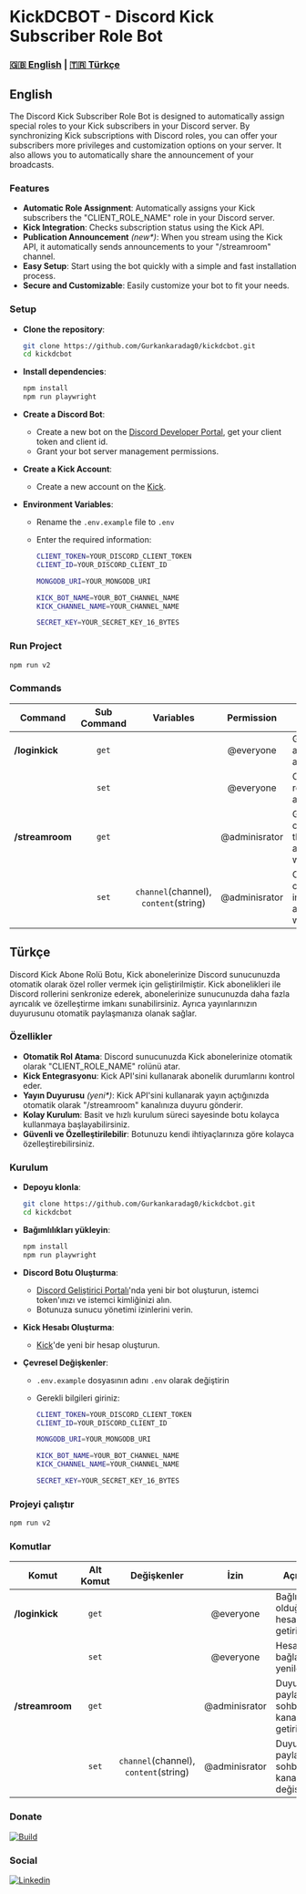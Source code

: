 # KickDCBOT - Discord Kick Subscriber Role Bot

### [:gb: English](#english) | [:tr: Türkçe](#türkçe)

## English

The Discord Kick Subscriber Role Bot is designed to automatically assign special roles to your Kick subscribers in your Discord server. By synchronizing Kick subscriptions with Discord roles, you can offer your subscribers more privileges and customization options on your server. It also allows you to automatically share the announcement of your broadcasts.

### Features

-   **Automatic Role Assignment**: Automatically assigns your Kick subscribers the "CLIENT_ROLE_NAME" role in your Discord server.
-   **Kick Integration**: Checks subscription status using the Kick API.
-   **Publication Announcement** _(new\*)_: When you stream using the Kick API, it automatically sends announcements to your "/streamroom" channel.
-   **Easy Setup**: Start using the bot quickly with a simple and fast installation process.
-   **Secure and Customizable**: Easily customize your bot to fit your needs.

### Setup

-   **Clone the repository**:
    ```bash
    git clone https://github.com/Gurkankaradag0/kickdcbot.git
    cd kickdcbot
    ```
-   **Install dependencies**:

    ```bash
    npm install
    npm run playwright
    ```

-   **Create a Discord Bot**:

    -   Create a new bot on the [Discord Developer Portal](https://discord.com/developers), get your client token and client id.
    -   Grant your bot server management permissions.

-   **Create a Kick Account**:

    -   Create a new account on the [Kick](https://kick.com).

-   **Environment Variables**:

    -   Rename the `.env.example` file to `.env`
    -   Enter the required information:

        ```bash
        CLIENT_TOKEN=YOUR_DISCORD_CLIENT_TOKEN
        CLIENT_ID=YOUR_DISCORD_CLIENT_ID

        MONGODB_URI=YOUR_MONGODB_URI

        KICK_BOT_NAME=YOUR_BOT_CHANNEL_NAME
        KICK_CHANNEL_NAME=YOUR_CHANNEL_NAME

        SECRET_KEY=YOUR_SECRET_KEY_16_BYTES
        ```

### Run Project

```bash
npm run v2
```

### Commands

| Command         | Sub Command |               Variables               |  Permission   | Description                                                        |
| --------------- | :---------: | :-----------------------------------: | :-----------: | ------------------------------------------------------------------ |
| **/loginkick**  |    `get`    |                                       |   @everyone   | Gets the account you are linked to.                                |
|                 |    `set`    |                                       |   @everyone   | Connects or renews your account.                                   |
| **/streamroom** |    `get`    |                                       | @adminisrator | Gets the chat channel where the announcement will be shared.       |
|                 |    `set`    | `channel`(channel), `content`(string) | @adminisrator | Changes the chat channel in which the announcement will be shared. |

## Türkçe

Discord Kick Abone Rolü Botu, Kick abonelerinize Discord sunucunuzda otomatik olarak özel roller vermek için geliştirilmiştir. Kick abonelikleri ile Discord rollerini senkronize ederek, abonelerinize sunucunuzda daha fazla ayrıcalık ve özelleştirme imkanı sunabilirsiniz. Ayrıca yayınlarınızın duyurusunu otomatik paylaşmanıza olanak sağlar.

### Özellikler

-   **Otomatik Rol Atama**: Discord sunucunuzda Kick abonelerinize otomatik olarak "CLIENT_ROLE_NAME" rolünü atar.
-   **Kick Entegrasyonu**: Kick API'sini kullanarak abonelik durumlarını kontrol eder.
-   **Yayın Duyurusu** _(yeni\*)_: Kick API'sini kullanarak yayın açtığınızda otomatik olarak "/streamroom" kanalınıza duyuru gönderir.
-   **Kolay Kurulum**: Basit ve hızlı kurulum süreci sayesinde botu kolayca kullanmaya başlayabilirsiniz.
-   **Güvenli ve Özelleştirilebilir**: Botunuzu kendi ihtiyaçlarınıza göre kolayca özelleştirebilirsiniz.

### Kurulum

-   **Depoyu klonla**:
    ```bash
    git clone https://github.com/Gurkankaradag0/kickdcbot.git
    cd kickdcbot
    ```
-   **Bağımlılıkları yükleyin**:

    ```bash
    npm install
    npm run playwright
    ```

-   **Discord Botu Oluşturma**:

    -   [Discord Geliştirici Portalı](https://discord.com/developers)'nda yeni bir bot oluşturun, istemci token'ınızı ve istemci kimliğinizi alın.
    -   Botunuza sunucu yönetimi izinlerini verin.

-   **Kick Hesabı Oluşturma**:

    -   [Kick](https://kick.com)'de yeni bir hesap oluşturun.

-   **Çevresel Değişkenler**:

    -   `.env.example` dosyasının adını `.env` olarak değiştirin
    -   Gerekli bilgileri giriniz:

        ```bash
        CLIENT_TOKEN=YOUR_DISCORD_CLIENT_TOKEN
        CLIENT_ID=YOUR_DISCORD_CLIENT_ID

        MONGODB_URI=YOUR_MONGODB_URI

        KICK_BOT_NAME=YOUR_BOT_CHANNEL_NAME
        KICK_CHANNEL_NAME=YOUR_CHANNEL_NAME

        SECRET_KEY=YOUR_SECRET_KEY_16_BYTES
        ```

### Projeyi çalıştır

```bash
npm run v2
```

### Komutlar

| Komut           | Alt Komut |              Değişkenler              |     İzin      | Açıklama                                            |
| --------------- | :-------: | :-----------------------------------: | :-----------: | --------------------------------------------------- |
| **/loginkick**  |   `get`   |                                       |   @everyone   | Bağlı olduğunuz hesabı getirir.                     |
|                 |   `set`   |                                       |   @everyone   | Hesabınızı bağlar veya yeniler.                     |
| **/streamroom** |   `get`   |                                       | @adminisrator | Duyurunun paylaşılacağı sohbet kanalını getirir.    |
|                 |   `set`   | `channel`(channel), `content`(string) | @adminisrator | Duyurunun paylaşılacağı sohbet kanalını değiştirir. |

### Donate

[![Build](https://www.buymeacoffee.com/assets/img/custom_images/yellow_img.png)](https://www.buymeacoffee.com/gurkankrdg)

### Social

[![Linkedin](https://img.shields.io/badge/linkedin-%230077B5.svg?&style=for-the-badge&logo=linkedin&logoColor=white)](https://www.linkedin.com/in/gurkankaradag/)
